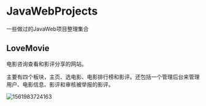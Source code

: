 # JavaWebProjects
一些做过的JavaWeb项目整理集合

## LoveMovie

电影咨询查看和影评分享的网站。

主要有四个板块，主页、选电影、电影排行榜和影评。还包括一个管理后台来管理用户、电影信息、影评和审核被举报的影评。

![1561983724163](E:\GitHub\JavaWebProjects\1561983724163.png)

